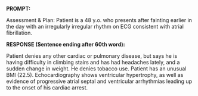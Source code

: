 **PROMPT:**

Assessment & Plan:  Patient is a 48 y.o. who presents after fainting earlier in the day with an irregularly irregular rhythm on ECG consistent with atrial fibrillation. 

**RESPONSE (Sentence ending after 60th word):**

Patient denies any other cardiac or pulmonary disease, but says he is having difficulty in climbing stairs and has had headaches lately, and a sudden change in weight. He denies tobacco use. Patient has an unusual BMI (22.5). Echocardiography shows ventricular hypertrophy, as well as evidence of progressive atrial septal and ventricular arrhythmias leading up to the onset of his cardiac arrest. 